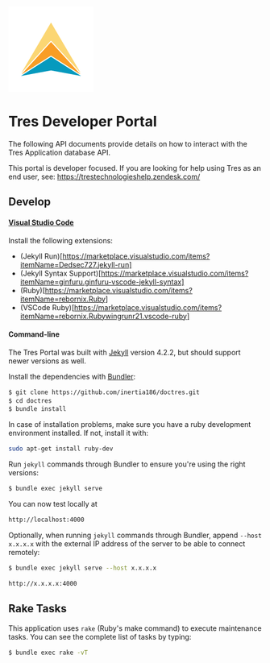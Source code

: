 <div class="pull-right"><img src="https://github.com/inertia186/doctres/raw/main/logo.png" /></div>

# Tres Developer Portal

The following API documents provide details on how to interact with the Tres Application database API.

This portal is developer focused.  If you are looking for help using Tres as an end user, see: https://trestechnologieshelp.zendesk.com/

## Develop

#### [Visual Studio Code](https://code.visualstudio.com/Download)

Install the following extensions:

* (Jekyll Run)[https://marketplace.visualstudio.com/items?itemName=Dedsec727.jekyll-run]
* (Jekyll Syntax Support)[https://marketplace.visualstudio.com/items?itemName=ginfuru.ginfuru-vscode-jekyll-syntax]
* (Ruby)[https://marketplace.visualstudio.com/items?itemName=rebornix.Ruby]
* (VSCode Ruby)[https://marketplace.visualstudio.com/items?itemName=rebornix.Rubywingrunr21.vscode-ruby]


#### Command-line

The Tres Portal was built with [Jekyll](http://jekyllrb.com/) version 4.2.2, but should support newer versions as well.

Install the dependencies with [Bundler](http://bundler.io/):

~~~bash
$ git clone https://github.com/inertia186/doctres.git
$ cd doctres
$ bundle install
~~~

In case of installation problems, make sure you have a ruby development environment installed. If not, install it with:

```bash
sudo apt-get install ruby-dev
```

Run `jekyll` commands through Bundler to ensure you're using the right versions:

~~~bash
$ bundle exec jekyll serve
~~~

You can now test locally at
~~~bash
http://localhost:4000
~~~

Optionally, when running `jekyll` commands through Bundler, append `--host x.x.x.x` with the external IP address of the server to be able to connect remotely:
~~~bash
$ bundle exec jekyll serve --host x.x.x.x
~~~
~~~bash
http://x.x.x.x:4000
~~~

## Rake Tasks

This application uses `rake` (Ruby's make command) to execute maintenance tasks.  You can see the complete list of tasks by typing:

```bash
$ bundle exec rake -vT
```
